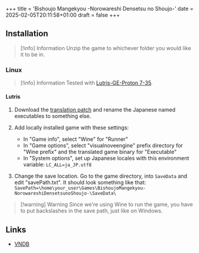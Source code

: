 +++
title = 'Bishoujo Mangekyou -Norowareshi Densetsu no Shoujo-'
date = 2025-02-05T20:11:58+01:00
draft = false
+++

## Installation

> [!info] Information
> Unzip the game to whichever folder you would like it to be in.

### Linux

> [!info] Information
> Tested with [Lutris-GE-Proton 7-35](/linux/adding-wine-versions).

#### Lutris

1. Download the [translation patch](https://arcadeotic.wixsite.com/euphemictl/single-post/2018/10/09/Bishoujo-Mangekyou-A-Girls-Cursed-Legend) and rename the Japanese named executables to something else.

2. Add locally installed game with these settings:

   * In "Game info", select "Wine" for "Runner"
   * In "Game options", select "visualnoveengine" prefix directory for "Wine prefix" and the translated game binary for "Executable"
   * In "System options", set up Japanese locales with this environment variable: `LC_ALL=ja_JP.utf8`
  
3. Change the save location. Go to the game directory, into `SaveData` and edit "savePath.txt". It should look something like that:
`SavePath=\home\your_user\Games\BishoujoMangekyou-NorowareshiDensetsunoShoujo-\SaveData\`

> [!warning] Warning
> Since we're using Wine to run the game, you have to put backslashes in the save path, just like on Windows.

## Links

* [VNDB](https://vndb.org/v8038)
